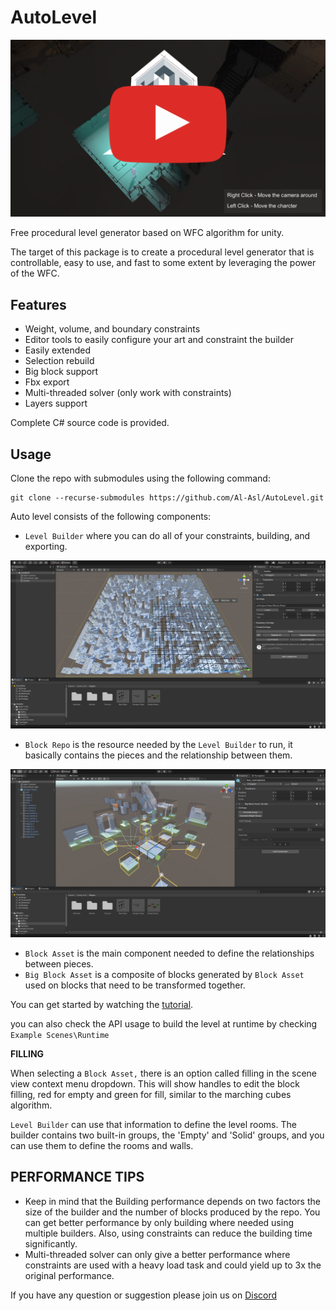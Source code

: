 # AutoLevel

[![Autolevel Trailer](documentation/images/trailer.png)](https://www.youtube.com/watch?v=94toUiUJqB8 "Autolevel Trailer")

Free procedural level generator based on WFC algorithm for unity.

The target of this package is to create a procedural level generator that is controllable, easy to use, and fast to some extent by leveraging the power of the WFC.

## Features
* Weight, volume, and boundary constraints
* Editor tools to easily configure your art and constraint the builder
* Easily extended
* Selection rebuild
* Big block support
* Fbx export
* Multi-threaded solver (only work with constraints)
* Layers support

Complete C# source code is provided.

## Usage

Clone the repo with submodules using the following command:
```
git clone --recurse-submodules https://github.com/Al-Asl/AutoLevel.git
```
Auto level consists of the following components:

* `Level Builder` where you can do all of your constraints, building, and exporting.
<img src="documentation/images/levelBuilder.png" width="900px"/>

* `Block Repo` is the resource needed by the `Level Builder` to run, it basically contains the pieces and the relationship between them.
<img src="documentation/images/blockrepo.png" width="900px"/>

* `Block Asset` is the main component needed to define the relationships between pieces.
* `Big Block Asset` is a composite of blocks generated by `Block Asset` used on blocks that need to be transformed together.

You can get started by watching the [tutorial](https://www.youtube.com/watch?v=1-M3W0y42L4).

you can also check the API usage to build the level at runtime by checking `Example Scenes\Runtime`

**FILLING**

When selecting a `Block Asset,` there is an option called filling in the scene view context menu dropdown. This will show handles to edit the block filling, red for empty and green for fill, similar to the marching cubes algorithm.

`Level Builder` can use that information to define the level rooms. The builder contains two built-in groups, the 'Empty' and 'Solid' groups, and you can use them to define the rooms and walls.

## PERFORMANCE TIPS

* Keep in mind that the Building performance depends on two factors the size of the builder and the number of blocks produced by the repo. You can get better performance by only building where needed using multiple builders. Also, using constraints can reduce the building time significantly.
* Multi-threaded solver can only give a better performance where constraints are used with a heavy load task and could yield up to 3x the original performance.

If you have any question or suggestion please join us on [Discord](https://discord.gg/yKMFA3ZE5H)